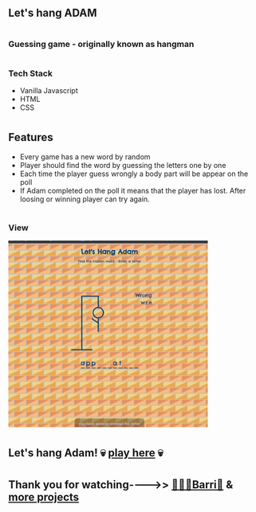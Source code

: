 ## Let's hang ADAM 
#
### Guessing game - originally known as hangman
#
### Tech Stack
- Vanilla Javascript
- HTML
- CSS 
#
## Features
- Every game has a new word by random
- Player should find the word by guessing the letters one by one 
- Each time the player guess wrongly a body part will be appear on the poll
- If Adam completed on the poll it means that the player has lost. After loosing or winning player can try again.
#
### View


<img align='center' src="./adam.png" width="400"/>

#

 ## <a name="play">Let's hang Adam!</a> 💀 [play here](https://lets-hang-adam.netlify.app/) 💀
 #
## Thank you for watching---->> [👩🏻‍💻Barri🎨](http://bdesginstudio.co.uk) &  [more projects](https://github.com/BarriF13) 

